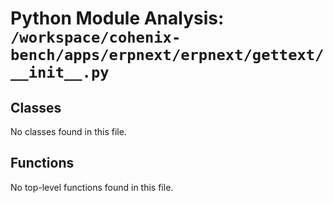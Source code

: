 # Python Module Analysis: `/workspace/cohenix-bench/apps/erpnext/erpnext/gettext/__init__.py`

## Classes

No classes found in this file.


## Functions

No top-level functions found in this file.
